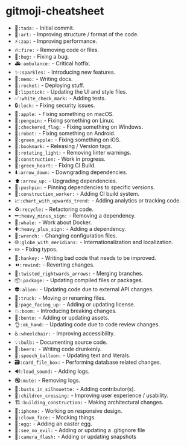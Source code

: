 # gitmoji-cheatsheet

* :tada:`:tada:` - Initial commit.
* :art:`:art:` - Improving structure / format of the code.
* :zap:`:zap:` - Improving performance.
* :fire:`:fire:` - Removing code or files.
* :bug:`:bug:` - Fixing a bug.
* :ambulance:`:ambulance:` - Critical hotfix.
* :sparkles:`:sparkles:` - Introducing new features.
* :memo:`:memo:` - Writing docs.
* :rocket:`:rocket:` - Deploying stuff.
* :lipstick:`:lipstick:` - Updating the UI and style files.
* :white_check_mark:`:white_check_mark:` - Adding tests.
* :lock:`:lock:` - Fixing security issues.
* :apple:`:apple:` - Fixing something on macOS.
* :penguin:`:penguin:` - Fixing something on Linux.
* :checkered_flag:`:checkered_flag:` - Fixing something on Windows.
* :robot:`:robot:` - Fixing something on Android.
* :green_apple:`:green_apple:` - Fixing something on iOS.
* :bookmark:`:bookmark:` - Releasing / Version tags.
* :rotating_light:`:rotating_light:` - Removing linter warnings.
* :construction:`:construction:` - Work in progress.
* :green_heart:`:green_heart:` - Fixing CI Build.
* :arrow_down:`:arrow_down:` - Downgrading dependencies.
* :arrow_up:`:arrow_up:` - Upgrading dependencies.
* :pushpin:`:pushpin:` - Pinning dependencies to specific versions.
* :construction_worker:`:construction_worker:` - Adding CI build system.
* :chart_with_upwards_trend:`:chart_with_upwards_trend:` - Adding analytics or tracking code.
* :recycle:`:recycle:` - Refactoring code.
* :heavy_minus_sign:`:heavy_minus_sign:` - Removing a dependency.
* :whale:`:whale:` - Work about Docker.
* :heavy_plus_sign:`:heavy_plus_sign:` - Adding a dependency.
* :wrench:`:wrench:` - Changing configuration files.
* :globe_with_meridians:`:globe_with_meridians:` - Internationalization and localization.
* :pencil2: - Fixing typos.
* :hankey:`:hankey:` - Writing bad code that needs to be improved.
* :rewind:`:rewind:` - Reverting changes.
* :twisted_rightwards_arrows:`:twisted_rightwards_arrows:` - Merging branches.
* :package:`:package:` - Updating compiled files or packages.
* :alien:`:alien:` - Updating code due to external API changes.
* :truck:`:truck:` - Moving or renaming files.
* :page_facing_up:`:page_facing_up:` - Adding or updating license.
* :boom:`:boom:` - Introducing breaking changes.
* :bento:`:bento:` - Adding or updating assets.
* :ok_hand:`:ok_hand:` - Updating code due to code review changes.
* :wheelchair:`:wheelchair:` - Improving accessibility.
* :bulb:`:bulb:` - Documenting source code.
* :beers:`:beers:` - Writing code drunkenly.
* :speech_balloon:`:speech_balloon:` - Updating text and literals.
* :card_file_box:`:card_file_box:` - Performing database related changes.
* :loud_sound:`:loud_sound:` - Adding logs.
* :mute:`:mute:` - Removing logs.
* :busts_in_silhouette:`:busts_in_silhouette:` - Adding contributor(s).
* :children_crossing:`:children_crossing:` - Improving user experience / usability.
* :building_construction:`:building_construction:` - Making architectural changes.
* :iphone:`:iphone:` - Working on responsive design.
* :clown_face:`:clown_face:` - Mocking things.
* :egg:`:egg:` - Adding an easter egg.
* :see_no_evil:`:see_no_evil:` - Adding or updating a .gitignore file
* :camera_flash:`:camera_flash:` - Adding or updating snapshots

